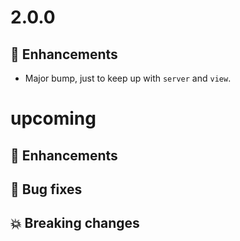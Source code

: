 # 2.0.0

## :tada: Enhancements

- Major bump, just to keep up with `server` and `view`.

# upcoming

## :tada: Enhancements

## :bug: Bug fixes

## :boom: Breaking changes
